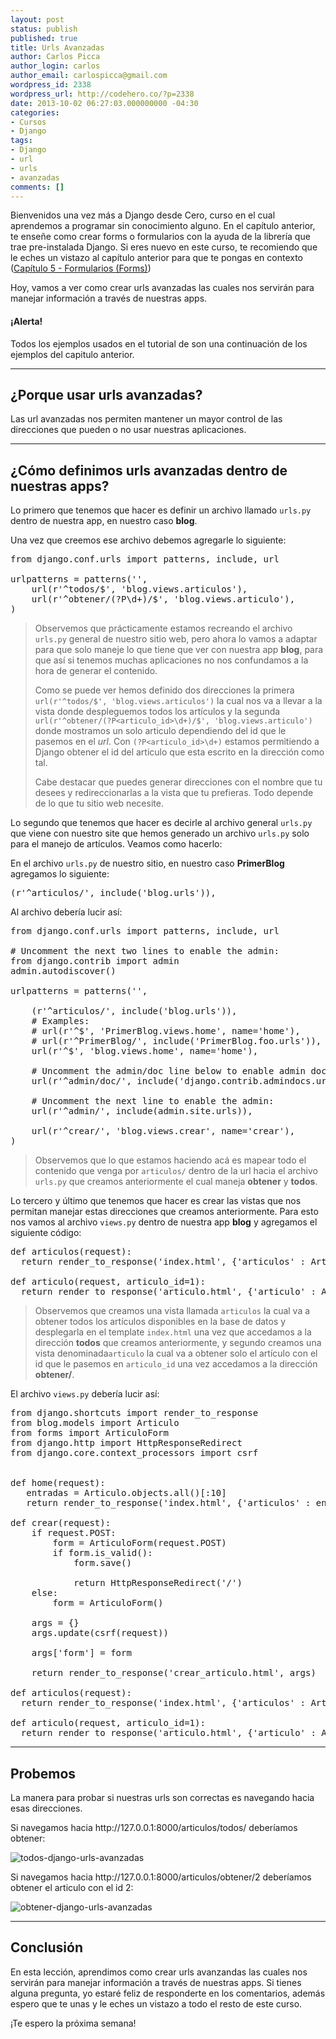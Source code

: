 ```yaml
---
layout: post
status: publish
published: true
title: Urls Avanzadas
author: Carlos Picca
author_login: carlos
author_email: carlospicca@gmail.com
wordpress_id: 2338
wordpress_url: http://codehero.co/?p=2338
date: 2013-10-02 06:27:03.000000000 -04:30
categories:
- Cursos
- Django
tags:
- Django
- url
- urls
- avanzadas
comments: []
---
```

<p>Bienvenidos una vez más a Django desde Cero, curso en el cual aprendemos a programar sin conocimiento alguno. En el capítulo anterior, te enseñe como crear forms o formularios con la ayuda de la librería que trae pre-instalada Django. Si eres nuevo en este curso, te recomiendo que le eches un vistazo al capítulo anterior para que te pongas en contexto (<a href="http://codehero.co/django-desde-cero-formularios-forms/">Capítulo 5 -  Formularios (Forms)</a>)</p>

<p>Hoy, vamos a ver como crear urls avanzadas las cuales nos servirán para manejar información a través de nuestras apps.</p>

<div class="alert alert-info">
  <h4>
    ¡Alerta!
  </h4> Todos los ejemplos usados en el tutorial de son una continuación de los ejemplos del capitulo anterior.
</div>

<hr />

<h2>¿Porque usar urls avanzadas?</h2>

<p>Las url avanzadas nos permiten mantener un mayor control de las direcciones que pueden o no usar nuestras aplicaciones.</p>

<hr />

<h2>¿Cómo definimos urls avanzadas dentro de nuestras apps?</h2>

<p>Lo primero que tenemos que hacer es definir un archivo llamado <code>urls.py</code> dentro de nuestra app, en nuestro caso <strong>blog</strong>.</p>

<p>Una vez que creemos ese archivo debemos agregarle lo siguiente:</p>

<pre>
from django.conf.urls import patterns, include, url

urlpatterns = patterns('',
    url(r'^todos/$', 'blog.views.articulos'),
    url(r'^obtener/(?P<articulo_id>\d+)/$', 'blog.views.articulo'),
)
</pre>

<blockquote>
  <p>Observemos que prácticamente estamos recreando el archivo <code>urls.py</code> general de nuestro sitio web, pero ahora lo vamos a adaptar para que solo maneje lo que tiene que ver con nuestra app <strong>blog</strong>, para que así si tenemos muchas aplicaciones no nos confundamos a la hora de generar el contenido.</p>
  
  <p>Como se puede ver hemos definido dos direcciones la primera <code>url(r'^todos/$', 'blog.views.articulos')</code> la cual nos va a llevar a la vista donde despleguemos todos los artículos y la segunda <code>url(r'^obtener/(?P&lt;articulo_id&gt;\d+)/$', 'blog.views.articulo')</code> donde mostramos un solo articulo dependiendo del id que le pasemos en el <em>url</em>. Con <code>(?P&lt;articulo_id&gt;\d+)</code> estamos permitiendo a Django obtener el id del articulo que esta escrito en la dirección como tal.</p>
  
  <p>Cabe destacar que puedes generar direcciones con el nombre que tu desees y redireccionarlas a la vista que tu prefieras. Todo depende de lo que tu sitio web necesite.</p>
</blockquote>

<p>Lo segundo que tenemos que hacer es decirle al archivo general <code>urls.py</code> que viene con nuestro site que hemos generado un archivo <code>urls.py</code> solo para el manejo de artículos. Veamos como hacerlo:</p>

<p>En el archivo <code>urls.py</code> de nuestro sitio, en nuestro caso <strong>PrimerBlog</strong> agregamos lo siguiente:</p>

<pre>
(r'^articulos/', include('blog.urls')),
</pre>

<p>Al archivo debería lucir así:</p>

<pre>
from django.conf.urls import patterns, include, url

# Uncomment the next two lines to enable the admin:
from django.contrib import admin
admin.autodiscover()

urlpatterns = patterns('',

    (r'^articulos/', include('blog.urls')),
    # Examples:
    # url(r'^$', 'PrimerBlog.views.home', name='home'),
    # url(r'^PrimerBlog/', include('PrimerBlog.foo.urls')),
    url(r'^$', 'blog.views.home', name='home'),

    # Uncomment the admin/doc line below to enable admin documentation:
    url(r'^admin/doc/', include('django.contrib.admindocs.urls')),

    # Uncomment the next line to enable the admin:
    url(r'^admin/', include(admin.site.urls)),

    url(r'^crear/', 'blog.views.crear', name='crear'),
)
</pre>

<blockquote>
  <p>Observemos que lo que estamos haciendo acá es mapear todo el contenido que venga por <code>articulos/</code> dentro de la url hacia el archivo <code>urls.py</code> que creamos anteriormente el cual maneja <strong>obtener</strong> y <strong>todos</strong>.</p>
</blockquote>

<p>Lo tercero y último que tenemos que hacer es crear las vistas que nos permitan manejar estas direcciones que creamos anteriormente. Para esto nos vamos al archivo <code>views.py</code> dentro de nuestra app <strong>blog</strong> y agregamos el siguiente código:</p>

<pre>
def articulos(request):
  return render_to_response('index.html', {'articulos' : Articulo.objects.all() })

def articulo(request, articulo_id=1):
  return render_to_response('articulo.html', {'articulo' : Articulo.objects.get(id=articulo_id) })
</pre>

<blockquote>
  <p>Observemos que creamos una vista llamada <code>articulos</code> la cual va a obtener todos los artículos disponibles en la base de datos y desplegarla en el template <code>index.html</code> una vez que accedamos a la dirección <strong>todos</strong> que creamos anteriormente, y segundo creamos una vista denominada<code>articulo</code> la cual va a obtener solo el artículo con el id que le pasemos en <code>articulo_id</code> una vez accedamos a la dirección <strong>obtener/</strong>.</p>
</blockquote>

<p>El archivo <code>views.py</code> debería lucir así:</p>

<pre>
from django.shortcuts import render_to_response
from blog.models import Articulo
from forms import ArticuloForm
from django.http import HttpResponseRedirect
from django.core.context_processors import csrf


def home(request):
   entradas = Articulo.objects.all()[:10]
   return render_to_response('index.html', {'articulos' : entradas})

def crear(request):
    if request.POST:
        form = ArticuloForm(request.POST)
        if form.is_valid():
            form.save()

            return HttpResponseRedirect('/')
    else:
        form = ArticuloForm()
     
    args = {}
    args.update(csrf(request))
    
    args['form'] = form

    return render_to_response('crear_articulo.html', args)

def articulos(request):
  return render_to_response('index.html', {'articulos' : Articulo.objects.all() })

def articulo(request, articulo_id=1):
  return render_to_response('articulo.html', {'articulo' : Articulo.objects.get(id=articulo_id) })
</pre>

<hr />

<h2>Probemos</h2>

<p>La manera para probar si nuestras urls son correctas es navegando hacia esas direcciones.</p>

<p>Si navegamos hacia http://127.0.0.1:8000/articulos/todos/ deberíamos obtener:</p>

<p><img src="http://codehero.co/oc-content/uploads/2013/10/todos-django-urls-avanzadas.png" alt="todos-django-urls-avanzadas" /></p>

<p>Si navegamos hacia http://127.0.0.1:8000/articulos/obtener/2 deberíamos obtener el articulo con el id 2:</p>

<p><img src="http://codehero.co/oc-content/uploads/2013/10/obtener-django-urls-avanzadas.png" alt="obtener-django-urls-avanzadas" /></p>

<hr />

<h2>Conclusión</h2>

<p>En esta lección, aprendimos como crear urls avanzandas las cuales nos servirán para manejar información a través de nuestras apps. Si tienes alguna pregunta, yo estaré feliz de responderte en los comentarios, además espero que te unas y le eches un vistazo a todo el resto de este curso.</p>

<p>¡Te espero la próxima semana!</p>
